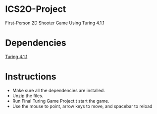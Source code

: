 # ICS2O-Project
First-Person 2D Shooter Game Using Turing 4.1.1

# Dependencies
[Turing 4.1.1](http://compsci.ca/holtsoft/)

# Instructions
* Make sure all the dependencies are installed.
* Unzip the files.
* Run Final Turing Game Project.t start the game.
* Use the mouse to point, arrow keys to move, and spacebar to reload
